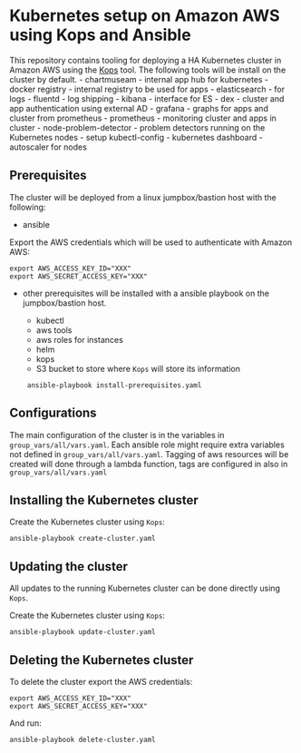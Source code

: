 # Kubernetes setup on Amazon AWS using Kops and Ansible
This repository contains tooling for deploying a HA Kubernetes cluster in Amazon AWS using the [Kops](https://github.com/kubernetes/kops) tool. The following tools will be install on the cluster by default.
     - chartmuseam - internal app hub for kubernetes
     - docker registry - internal registry to be used for apps
     - elasticsearch - for logs
     - fluentd - log shipping
     - kibana - interface for ES
     - dex - cluster and app authentication using external AD
     - grafana - graphs for apps and cluster from prometheus
     - prometheus - monitoring cluster and apps in cluster
     - node-problem-detector -  problem detectors running on the Kubernetes nodes
     - setup kubectl-config
     - kubernetes dashboard
     - autoscaler for nodes

## Prerequisites
The cluster will be deployed from a linux jumpbox/bastion host with the following:
 - ansible

Export the AWS credentials which will be used to authenticate with Amazon AWS:
```
export AWS_ACCESS_KEY_ID="XXX"
export AWS_SECRET_ACCESS_KEY="XXX"
```

 - other prerequisites will be installed with a ansible playbook on the jumpbox/bastion host.
   - kubectl 
   - aws tools
   - aws roles for instances
   - helm 
   - kops
   - S3 bucket to store where `Kops` will store its information
   
   ```
    ansible-playbook install-prerequisites.yaml
   ```
## Configurations
The main configuration of the cluster is in the variables in `group_vars/all/vars.yaml`. Each ansible role might require extra  variables not defined in  `group_vars/all/vars.yaml`. Tagging of aws resources will be created will done through a lambda function, tags are configured in also in `group_vars/all/vars.yaml`

## Installing the Kubernetes cluster
Create the Kubernetes cluster using `Kops`:
```
ansible-playbook create-cluster.yaml
```

## Updating the cluster
All updates to the running Kubernetes cluster can be done directly using `Kops`. 

Create the Kubernetes cluster using `Kops`:
```
ansible-playbook update-cluster.yaml
```


## Deleting the Kubernetes cluster
To delete the cluster export the AWS credentials:
```
export AWS_ACCESS_KEY_ID="XXX"
export AWS_SECRET_ACCESS_KEY="XXX"
```

And run:
```
ansible-playbook delete-cluster.yaml
```